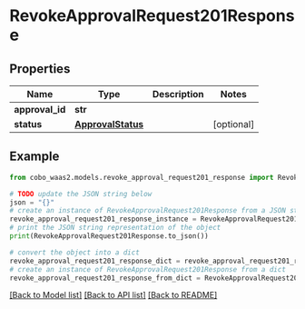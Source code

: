# RevokeApprovalRequest201Response


## Properties

Name | Type | Description | Notes
------------ | ------------- | ------------- | -------------
**approval_id** | **str** |  | 
**status** | [**ApprovalStatus**](ApprovalStatus.md) |  | [optional] 

## Example

```python
from cobo_waas2.models.revoke_approval_request201_response import RevokeApprovalRequest201Response

# TODO update the JSON string below
json = "{}"
# create an instance of RevokeApprovalRequest201Response from a JSON string
revoke_approval_request201_response_instance = RevokeApprovalRequest201Response.from_json(json)
# print the JSON string representation of the object
print(RevokeApprovalRequest201Response.to_json())

# convert the object into a dict
revoke_approval_request201_response_dict = revoke_approval_request201_response_instance.to_dict()
# create an instance of RevokeApprovalRequest201Response from a dict
revoke_approval_request201_response_from_dict = RevokeApprovalRequest201Response.from_dict(revoke_approval_request201_response_dict)
```
[[Back to Model list]](../README.md#documentation-for-models) [[Back to API list]](../README.md#documentation-for-api-endpoints) [[Back to README]](../README.md)



